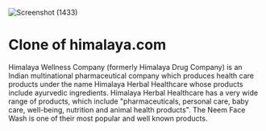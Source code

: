  ![Screenshot (1433)](https://user-images.githubusercontent.com/101566272/187063976-df4a5fae-1560-4830-a4f2-4250e3acf6d8.png)



# Clone of himalaya.com
Himalaya Wellness Company (formerly Himalaya Drug Company) is an Indian multinational pharmaceutical company which produces health care products under the name Himalaya Herbal Healthcare whose products include ayurvedic ingredients. Himalaya Herbal Healthcare has a very wide range of products, which include "pharmaceuticals, personal care, baby care, well-being, nutrition and animal health products". The Neem Face Wash is one of their most popular and well known products.
